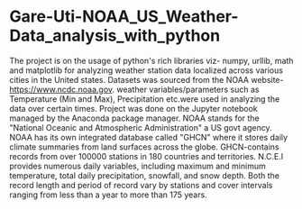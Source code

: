 # Gare-Uti-NOAA_US_Weather-Data_analysis_with_python
The project is on the usage of python's rich libraries viz- numpy, urllib, math and matplotlib for analyzing  weather station data localized across various cities in the United states. Datasets was sourced from  the NOAA website- https://www.ncdc.noaa.gov. weather variables/parameters such as Temperature (Min and Max), Precipitation etc.were used in analyzing the data over certain times. Project was done on the Jupyter notebook managed by the Anaconda package manager.    NOAA stands for the "National Oceanic and Atmospheric Administration" a US govt agency. NOAA has its own integrated database called "GHCN" where it stores daily climate summaries from land surfaces across the globe.  GHCN-contains records from over 100000 stations in 180 countries and territories.  N.C.E.I provides numerous daily variables, including maximum and minimum temperature, total daily precipitation, snowfall, and snow depth.  Both the record length and period of record vary by stations and cover intervals  ranging from less than a year to more than 175 years.

